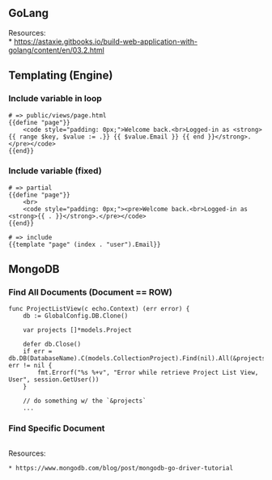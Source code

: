 ## GoLang

Resources:  
	* https://astaxie.gitbooks.io/build-web-application-with-golang/content/en/03.2.html

## Templating (Engine)

### Include variable in loop

```
# => public/views/page.html
{{define "page"}}
	<code style="padding: 0px;">Welcome back.<br>Logged-in as <strong>{{ range $key, $value := .}} {{ $value.Email }} {{ end }}</strong>.</pre></code>
{{end}}
```

### Include variable (fixed)

```
# => partial
{{define "page"}}
	<br>
	<code style="padding: 0px;"><pre>Welcome back.<br>Logged-in as <strong>{{ . }}</strong>.</pre></code>
{{end}}

# => include
{{template "page" (index . "user").Email}}
```

## MongoDB

### Find All Documents (Document == ROW)

```
func ProjectListView(c echo.Context) (err error) {
	db := GlobalConfig.DB.Clone()

	var projects []*models.Project

	defer db.Close()
	if err = db.DB(DatabaseName).C(models.CollectionProject).Find(nil).All(&projects); err != nil {
		fmt.Errorf("%s %+v", "Error while retrieve Project List View, User", session.GetUser())
	}

	// do something w/ the `&projects`
	...
```

### Find Specific Document

```

```

Resources:

	* https://www.mongodb.com/blog/post/mongodb-go-driver-tutorial
